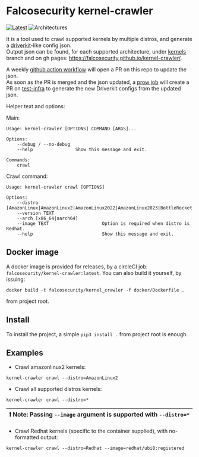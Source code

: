 # Falcosecurity kernel-crawler
 
[![Latest](https://img.shields.io/github/v/release/falcosecurity/kernel-crawler?style=for-the-badge)](https://github.com/falcosecurity/kernel-crawler/releases/latest)
![Architectures](https://img.shields.io/badge/ARCHS-x86__64%7Caarch64-blueviolet?style=for-the-badge)
 
It is a tool used to crawl supported kernels by multiple distros, and generate a [driverkit](https://github.com/falcosecurity/driverkit)-like config json.  
Output json can be found, for each supported architecture, under [kernels](https://github.com/falcosecurity/kernel-crawler/tree/kernels) branch and on gh pages: https://falcosecurity.github.io/kernel-crawler/.  

A weekly [github action workflow](https://github.com/falcosecurity/kernel-crawler/actions/workflows/update-kernels.yml) will open a PR on this repo to update the json.  
As soon as the PR is merged and the json updated, a [prow job](https://github.com/falcosecurity/test-infra/blob/master/config/jobs/update-dbg/update-dbg.yaml) will create a PR on [test-infra](https://github.com/falcosecurity/test-infra) to generate the new Driverkit configs from the updated json.

Helper text and options:

Main:
```commandline
Usage: kernel-crawler [OPTIONS] COMMAND [ARGS]...

Options:
    --debug / --no-debug
    --help                Show this message and exit.

Commands:
    crawl
```

Crawl command:
```commandline
Usage: kernel-crawler crawl [OPTIONS]

Options:
    --distro [AmazonLinux|AmazonLinux2|AmazonLinux2022|AmazonLinux2023|BottleRocket|CentOS|Debian|Fedora|Flatcar|Minikube|OracleLinux|PhotonOS|Redhat|Ubuntu|*]
    --version TEXT
    --arch [x86_64|aarch64]
    --image TEXT                    Option is required when distro is Redhat.
    --help                          Show this message and exit.
```

## Docker image

A docker image is provided for releases, by a circleCI job: `falcosecurity/kernel-crawler:latest`.
You can also build it yourself, by issuing:
```commandline
docker build -t falcosecurity/kernel_crawler -f docker/Dockerfile .
```
from project root.

## Install

To install the project, a simple `pip3 install .` from project root is enough.  

## Examples

* Crawl amazonlinux2 kernels:
```commandline
kernel-crawler crawl --distro=AmazonLinux2
```

* Crawl all supported distros kernels:
```commandline
kernel-crawler crawl --distro=*
```
| :exclamation: **Note**: Passing ```--image``` argument is supported with ```--distro=*``` |
|-------------------------------------------------------------------------------------------|

* Crawl Redhat kernels (specific to the container supplied), with no-formatted output:
```commandline
kernel-crawler crawl --distro=Redhat --image=redhat/ubi8:registered
```
